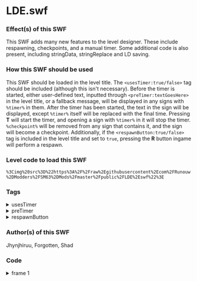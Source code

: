 # LDE.swf

### Effect(s) of this SWF
This SWF adds many new features to the level designer. These include respawning, checkpoints, and a manual timer. Some additional code is also present, including stringData, stringReplace and LD saving.

### How this SWF should be used
This SWF should be loaded in the level title. The `<usesTimer:true/false>` tag should be included (although this isn't necessary). Before the timer is started, either user-defined text, inputted through `<preTimer:textGoesHere>` in the level title, or a fallback message, will be displayed in any signs with `%timer%` in them. After the timer has been started, the text in the sign will be displayed, except `%timer%` itself will be replaced with the final time. Pressing **T** will start the timer, and opening a sign with `%timer%` in it will stop the timer.
`%checkpoint%` will be removed from any sign that contains it, and the sign will become a checkpoint.
Additionally, if the `<respawnButton:true/false>` tag is included in the level title and set to `true`, pressing the **R** button ingame will perform a respawn.

### Level code to load this SWF
`%3Cimg%20src%3D%22https%3A%2F%2Fraw%2Egithubusercontent%2Ecom%2FRunouw%2DModders%2FSM63%2DMods%2Fmaster%2Fpublic%2FLDE%2Eswf%22%3E`

### Tags
<details/>
  <summary>usesTimer</summary>
  <details/>
    <summary>true</summary>

`%3CusesTimer%3Atrue%3E`
  </details>
  <details/>
    <summary>false</summary>
    
`%3CusesTimer%3Afalse%3E`
  </details>
</details>
<details/>
  <summary>preTimer</summary>

`%3CpreTimer%3AyourTextHere%3E`
  </details>
</details>
<details/>
  <summary>respawnButton</summary>
  <details/>
    <summary>true</summary>

`%3CrespawnButton%3Atrue%3E`
  </details>
  <details/>
    <summary>false</summary>
    
`%3CrespawnButton%3Afalse%3E`
  </details>
</details>

### Author(s) of this SWF
Jhynjhiruu, Forgotten, Shad

### Code
<details/>
  <summary>frame 1</summary>
  <details/>
      <summary>DoAction</summary>
        
```
_root.stringData = function(search, string)
{
   if(string.indexOf("<" + search + ":") != -1)
   {
      i = string;
      i = i.slice(i.indexOf("<" + search + ":"));
      if(i.indexOf("<",1) != -1)
      {
         i = i.slice(0,i.indexOf("<",1));
      }
      if(i.indexOf(">") != -1)
      {
         i = i.slice(i.indexOf(":") + 1,i.indexOf(">"));
         if(isNaN(Number(i)) == false)
         {
            return Number(i);
         }
         return i;
      }
   }
};
_root.stringReplace = function(str, find, replace)
{
   return str.split(find).join(replace);
};
_root.saveLDData = function(name, data)
{
   _root.ldsaves = SharedObject.getLocal("LDSaves");
   _root.ldsaves.data[_root.LDCourseName][name] = data;
   _root.ldsaves.flush();
};
_root.loadLDData = function(name)
{
   _root.ldsaves = SharedObject.getLocal("LDSaves");
   return _root.ldsaves.data[_root.LDCourseName][name];
};
_root.checkpointX = Number(_root.startX) + _root.leftWidth * 32;
_root.checkpointY = Number(_root.startY);
if(_root.loadLDData("checkpointx") != undefined)
{
   _root.checkpointX = Number(_root.loadLDData("checkpointx"));
   _root.checkpointY = Number(_root.loadLDData("checkpointy"));
}
_root.timerX = Number(_root.startX) + _root.leftWidth * 32;
_root.timerY = Number(_root.startY);
_root.checkpointlevel = _root.LDCourseName;
_root.checkpointfluddh = false;
_root.checkpointfluddr = false;
_root.checkpointfluddt = false;
_root.checkpointfluddpow = "";
_root.inGameTime = 0;
_root.timerRunning = false;
_root.timerOverrun = false;
_root.inGameModifier = "0";
_root.inGameSeconds = 0;
if(_root.LevelSplit != true)
{
   _root.leftWidth = 0;
}
_root.respawnLD = function(type)
{
   _root.Invincible = false;
   _root.Metal = false;
   _root.Invisible = false;
   _root.WingCap = false;
   _root.PowerTimer = 0;
   _root.newstar = false;
   if(type != "timer")
   {
      _root.Course.Char._x = _root.checkpointX + _root.Course.BackGFX._x - _root.leftWidth * 32;
      _root.Course.Char._y = _root.checkpointY + _root.Course.BackGFX._y;
      if(_root.checkpointX == Number(_root.startX) && _root.checkpointY == Number(_root.startY))
      {
         _root.Course.Char.xspeed = Number(_root.startXspeed);
         _root.Course.Char.yspeed = Number(_root.startYspeed);
         _root.checkpointorangepl = 0;
      }
   }
   else
   {
      _root.Course.Char._x = _root.timerX + _root.Course.BackGFX._x - _root.leftWidth * 32;
      _root.Course.Char._y = _root.timerY + _root.Course.BackGFX._y;
      _root.Course.Char.xspeed = Number(_root.startXspeed);
      _root.Course.Char.yspeed = Number(_root.startYspeed);
      _root.checkpointorangepl = 0;
      _root.inGameTime = 0;
   }
   _root.SaveFluddH = _root.checkpointfluddh;
   _root.SaveFluddR = _root.checkpointfluddr;
   _root.SaveFluddT = _root.checkpointfluddt;
   _root.Fluddpow = _root.checkpointfluddpow;
   _root.OrangeBlockPLCount = _root.checkpointorangepl;
   _root.CharHP = 8;
   _root.WaterHP = 8;
   _root.Course.Char.attack = false;
   _root.attachMovie("StarIn","Transition",_root.getNextHighestDepth(),{_x:_root.screensizeX / 2,_y:_root.screensizeY / 2});
   _root.PlayMusicAndIntro();
   _root.Camspeed = 1;
   _root.MaxCamspeed = 99999;
};
_root.setTimer = function(a)
{
   _root.timerRunning = a;
   if(a == true)
   {
      _root.AreaTextClipF("Timer started!",0);
   }
   else
   {
      _root.AreaTextClipF("Timer stopped!",0);
   }
};
_root.KeySPIN = function()
{
   if(Key.isDown(84) && _root.timerKey == false)
   {
      _root.timerKey = true;
      if(_root.stringData("usesTimer",_root.LDCourseName) == "true")
      {
         _root.setTimer(true);
         _root.respawnLD("timer");
      }
   }
   else if(Key.isDown(84) == false)
   {
      _root.timerKey = false;
   }
   if(Key.isDown(82) && _root.respawnKey == false)
   {
      _root.respawnKey = true;
      if(_root.stringData("respawnButton",_root.LDCourseName) != "false")
      {
         if(_root.timerRunning)
         {
            _root.respawnLD("timer");
         }
         else
         {
            _root.respawnLD("regular");
         }
      }
   }
   else if(Key.isDown(82) == false)
   {
      _root.respawnKey = false;
   }
   if(_root.timerRunning)
   {
      if(_root.inGameTime < 319968)
      {
         _root.inGameTime++;
         _root.inGameSeconds = _root.inGameTime / 32;
         if(_root.inGameSeconds / 60 < 10)
         {
            _root.minutesExtra = "0";
         }
         else
         {
            _root.minutesExtra = "";
         }
         if(_root.inGameSeconds % 60 < 10)
         {
            _root.secondsExtra = "0";
         }
         else
         {
            _root.secondsExtra = "";
         }
         _root.timerSeconds = _root.inGameSeconds % 1;
         _root.timerSecondsMaths = Math.floor(_root.inGameSeconds % 60) + _root.timerSeconds;
         _root.timerMinutes = Math.floor(_root.inGameSeconds / 60);
         _root.TextHint = _root.minutesExtra + _root.timerMinutes + ":" + _root.secondsExtra + _root.timerSecondsMaths;
         _root.timerOverrun = false;
      }
      else
      {
         _root.inGameTime = 319968;
         _root.setTimer(false);
         _root.timerOverrun = true;
      }
   }
   if(Key.isDown(88))
   {
      return true;
   }
   return false;
};
_root.resetFunction = function()
{
   _root.KeySPIN = function()
   {
      if(Key.isDown(88))
      {
         return true;
      }
      return false;
   };
};
_root.LifeLost = function()
{
   _root.Invincible = false;
   _root.Metal = false;
   _root.Invisible = false;
   _root.WingCap = false;
   _root.PowerTimer = 0;
   _root.StopBGsong();
   if(_root.PlayingLevelDesigner !== true)
   {
      if(_root.TotalStars == 0)
      {
         _root.CharLives = _root.CharLives + 1;
      }
      _root.CharLives = _root.CharLives - 1;
      if(_root.CharLives < 0)
      {
         _root.CharLives = 4;
         _root.newstar = true;
         _root.LastItemGot = "GameOver";
         _root.RemoveCourse();
         _root.ReturnToCastle();
      }
      else
      {
         _root.attachMovie("LifeLost","LifeLost" + _root.getNextHighestDepth(),_root.getNextHighestDepth(),{_x:_root.screensizeX / 2,_y:_root.screensizeY / 2});
      }
   }
   else if(_root.LDCourseName == _root.checkpointlevel)
   {
      if(_root.timerRunning)
      {
         _root.respawnLD("timer");
      }
      else
      {
         _root.respawnLD("regular");
      }
   }
   else
   {
      _root.Invincible = false;
      _root.Metal = false;
      _root.Invisible = false;
      _root.WingCap = false;
      _root.PowerTimer = 0;
      _root.newstar = false;
      _root.RemoveCourse();
      _root.CreateLevelDesigner();
   }
};
_root.PlayMessage = function(a)
{
   _root.Stats.Message.gotoAndPlay(1);
   if(_root.checkpointlevel == _root.LDCourseName)
   {
      if(_root.stringReplace(a,"%checkpoint%","") != a)
      {
         _root.checkpointX = _root.Course.Char._x - _root.Course.BackGFX._x + _root.leftWidth * 32;
         _root.checkpointY = _root.Course.Char._y - _root.Course.BackGFX._y;
         _root.saveLDData("checkpointx",_root.checkpointX);
         _root.saveLDData("checkpointy",_root.checkpointY);
         _root.checkpointfluddh = _root.SaveFluddH;
         _root.checkpointfluddr = _root.SaveFluddR;
         _root.checkpointfluddt = _root.SaveFluddT;
         _root.checkpointfluddpow = _root.Fluddpow;
         _root.checkpointorangepl = _root.OrangeBlockPLCount;
         _root.AreaTextClipF("Checkpoint updated!",0);
         _root.Stats.Message.mtext = _root.stringReplace(a,"%checkpoint%","");
      }
      if(_root.stringReplace(a,"%timer%","") != a)
      {
         if(_root.timerOverrun == false)
         {
            if(_root.timerRunning)
            {
               _root.setTimer(false);
               _root.Stats.Message.mtext = _root.stringReplace(a,"%timer%",_root.minutesExtra + _root.timerMinutes + ":" + _root.secondsExtra + _root.timerSecondsMaths);
            }
            else if(_root.stringData("preTimer",_root.LDCourseName) != undefined)
            {
               _root.Stats.Message.mtext = _root.stringData("preTimer",_root.LDCourseName);
            }
            else
            {
               _root.Stats.Message.mtext = "Press \'T\' to begin timing (This will restart you at the beginning of the level, but your checkpoints will not be lost.)";
            }
         }
         else if(_root.stringData("overrun",_root.LDCourseName) != undefined)
         {
            _root.Stats.Message.mtext = _root.stringData("overrun",_root.LDCourseName);
         }
         else
         {
            _root.Stats.Message.mtext = "You took way, way too long! Time\'s up!";
         }
      }
   }
   else
   {
      _root.Stats.Message.mtext = a;
   }
};
```
  </details>
</details>
